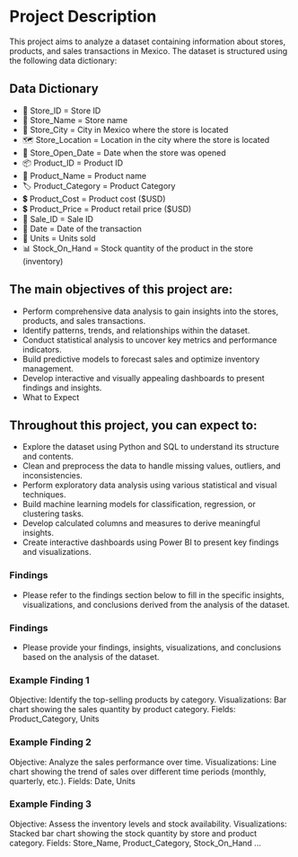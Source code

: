 
# Project Description
This project aims to analyze a dataset containing information about stores, products, and sales transactions in Mexico. The dataset is structured using the following data dictionary:

## Data Dictionary
- 🏢 Store_ID =	Store ID
- 🏪 Store_Name = Store name
- 🌆 Store_City =	City in Mexico where the store is located
- 🗺️ Store_Location =	Location in the city where the store is located
- 📅 Store_Open_Date =	Date when the store was opened
- 📦 Product_ID =	Product ID
- 📝 Product_Name =	Product name
- 🏷️ Product_Category =	Product Category
- 💲 Product_Cost =	Product cost ($USD)
- 💲 Product_Price =	Product retail price ($USD)
- 💼 Sale_ID =	Sale ID
- 📅 Date =	Date of the transaction
- 🔢 Units =	Units sold
- 📊 Stock_On_Hand =	Stock quantity of the product in the store (inventory)

## The main objectives of this project are:

- Perform comprehensive data analysis to gain insights into the stores, products, and sales transactions.
- Identify patterns, trends, and relationships within the dataset.
- Conduct statistical analysis to uncover key metrics and performance indicators.
- Build predictive models to forecast sales and optimize inventory management.
- Develop interactive and visually appealing dashboards to present findings and insights.
- What to Expect

## Throughout this project, you can expect to:

- Explore the dataset using Python and SQL to understand its structure and contents.
- Clean and preprocess the data to handle missing values, outliers, and inconsistencies.
- Perform exploratory data analysis using various statistical and visual techniques.
- Build machine learning models for classification, regression, or clustering tasks.
- Develop calculated columns and measures to derive meaningful insights.
- Create interactive dashboards using Power BI to present key findings and visualizations.

### Findings
- Please refer to the findings section below to fill in the specific insights, visualizations, and conclusions derived from the analysis of the dataset.

### Findings
- Please provide your findings, insights, visualizations, and conclusions based on the analysis of the dataset.

### Example Finding 1
Objective: Identify the top-selling products by category.
Visualizations: Bar chart showing the sales quantity by product category.
Fields: Product_Category, Units

### Example Finding 2
Objective: Analyze the sales performance over time.
Visualizations: Line chart showing the trend of sales over different time periods (monthly, quarterly, etc.).
Fields: Date, Units

### Example Finding 3
Objective: Assess the inventory levels and stock availability.
Visualizations: Stacked bar chart showing the stock quantity by store and product category.
Fields: Store_Name, Product_Category, Stock_On_Hand
...
